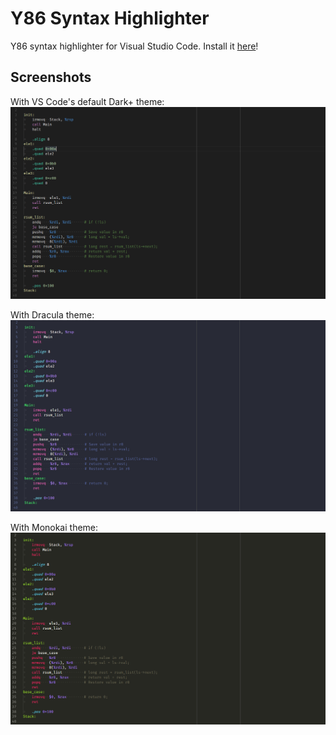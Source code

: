 # Y86 Syntax Highlighter

Y86 syntax highlighter for Visual Studio Code. Install it [here](https://marketplace.visualstudio.com/items?itemName=abhinavk99.y86-vscode)!

## Screenshots

With VS Code's default Dark+ theme:
![](screenshots/Dark+.PNG)

With Dracula theme:
![](screenshots/Dracula.PNG)

With Monokai theme:
![](screenshots/Monokai.PNG)
